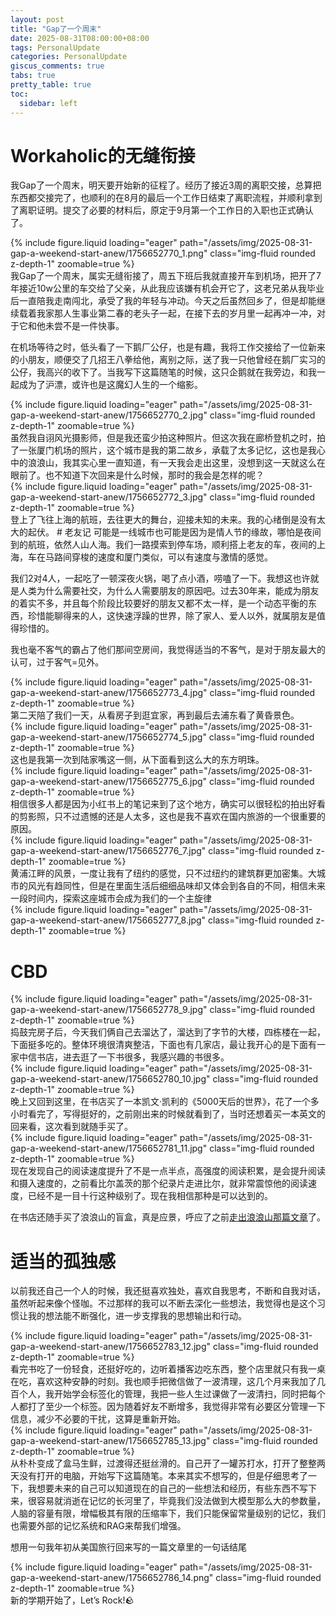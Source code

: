 ```yaml
---
layout: post
title: "Gap了一个周末"
date: 2025-08-31T08:00:00+08:00
tags: PersonalUpdate
categories: PersonalUpdate
giscus_comments: true
tabs: true
pretty_table: true
toc:
  sidebar: left
---
```


# Workaholic的无缝衔接

我Gap了一个周末，明天要开始新的征程了。经历了接近3周的离职交接，总算把东西都交接完了，也顺利的在8月的最后一个工作日结束了离职流程，并顺利拿到了离职证明。提交了必要的材料后，原定于9月第一个工作日的入职也正式确认了。

<div class="row mt-3">
    <div class="col-sm mt-0 mb-0">
        <div class="row mt-3">
    <div class="col-sm mt-0 mb-0">
        {% include figure.liquid loading="eager" path="/assets/img/2025-08-31-gap-a-weekend-start-anew/1756652770_1.png" class="img-fluid rounded z-depth-1" zoomable=true %}
    </div>
</div>
    </div>
</div>
我Gap了一个周末，属实无缝衔接了，周五下班后我就直接开车到机场，把开了7年接近10w公里的车交给了父亲，从此我应该嫌有机会开它了，这老兄弟从我毕业后一直陪我走南闯北，承受了我的年轻与冲动。今天之后虽然回乡了，但是却能继续载着我家那人生事业第二春的老头子一起，在接下去的岁月里一起再冲一冲，对于它和他未尝不是一件快事。

在机场等待之时，低头看了一下鹅厂公仔，也是有趣，我将工作交接给了一位新来的小朋友，顺便交了几招王八拳给他，离别之际，送了我一只他曾经在鹅厂实习的公仔，我高兴的收下了。当我写下这篇随笔的时候，这只企鹅就在我旁边，和我一起成为了沪漂，或许也是这魔幻人生的一个缩影。

<div class="row mt-3">
    <div class="col-sm mt-0 mb-0">
        <div class="row mt-3">
    <div class="col-sm mt-0 mb-0">
        {% include figure.liquid loading="eager" path="/assets/img/2025-08-31-gap-a-weekend-start-anew/1756652770_2.jpg" class="img-fluid rounded z-depth-1" zoomable=true %}
    </div>
</div>
    </div>
</div>
虽然我自诩风光摄影师，但是我还蛮少拍这种照片。但这次我在廊桥登机之时，拍了一张厦门机场的照片，这个城市是我的第二故乡，承载了太多记忆，这也是我心中的浪浪山，我其实心里一直知道，有一天我会走出这里，没想到这一天就这么在眼前了。也不知道下次回来是什么时候，那时的我会是怎样的呢？
<div class="row mt-3">
    <div class="col-sm mt-0 mb-0">
        <div class="row mt-3">
    <div class="col-sm mt-0 mb-0">
        {% include figure.liquid loading="eager" path="/assets/img/2025-08-31-gap-a-weekend-start-anew/1756652772_3.jpg" class="img-fluid rounded z-depth-1" zoomable=true %}
    </div>
</div>
    </div>
</div>
登上了飞往上海的航班，去往更大的舞台，迎接未知的未来。我的心绪倒是没有太大的起伏。
# 老友记
可能是一线城市也可能是因为是情人节的缘故，哪怕是夜间到的航班，依然人山人海。我们一路摸索到停车场，顺利搭上老友的车，夜间的上海，车在马路间穿梭的速度和厦门类似，可以有速度与激情的感觉。

我们2对4人，一起吃了一顿深夜火锅，喝了点小酒，唠嗑了一下。我想这也许就是人类为什么需要社交，为什么人需要朋友的原因吧。过去30年来，能成为朋友的着实不多，并且每个阶段比较要好的朋友又都不太一样，是一个动态平衡的东西，珍惜能聊得来的人，这快速浮躁的世界，除了家人、爱人以外，就属朋友是值得珍惜的。

我也毫不客气的霸占了他们那间空房间，我觉得适当的不客气，是对于朋友最大的认可，过于客气=见外。

<div class="row mt-3">
    <div class="col-sm mt-0 mb-0">
        <div class="row mt-3">
    <div class="col-sm mt-0 mb-0">
        {% include figure.liquid loading="eager" path="/assets/img/2025-08-31-gap-a-weekend-start-anew/1756652773_4.jpg" class="img-fluid rounded z-depth-1" zoomable=true %}
    </div>
</div>
    </div>
</div>
第二天陪了我们一天，从看房子到逛宜家，再到最后去浦东看了黄昏景色。
<div class="row mt-3">
    <div class="col-sm mt-0 mb-0">
        <div class="row mt-3">
    <div class="col-sm mt-0 mb-0">
        {% include figure.liquid loading="eager" path="/assets/img/2025-08-31-gap-a-weekend-start-anew/1756652774_5.jpg" class="img-fluid rounded z-depth-1" zoomable=true %}
    </div>
</div>
    </div>
</div>
这也是我第一次到陆家嘴这一侧，从下面看到这么大的东方明珠。
<div class="row mt-3">
    <div class="col-sm mt-0 mb-0">
        <div class="row mt-3">
    <div class="col-sm mt-0 mb-0">
        {% include figure.liquid loading="eager" path="/assets/img/2025-08-31-gap-a-weekend-start-anew/1756652775_6.jpg" class="img-fluid rounded z-depth-1" zoomable=true %}
    </div>
</div>
    </div>
</div>
相信很多人都是因为小红书上的笔记来到了这个地方，确实可以很轻松的拍出好看的剪影照，只不过遗憾的还是人太多，这也是我不喜欢在国内旅游的一个很重要的原因。
<div class="row mt-3">
    <div class="col-sm mt-0 mb-0">
        <div class="row mt-3">
    <div class="col-sm mt-0 mb-0">
        {% include figure.liquid loading="eager" path="/assets/img/2025-08-31-gap-a-weekend-start-anew/1756652776_7.jpg" class="img-fluid rounded z-depth-1" zoomable=true %}
    </div>
</div>
    </div>
</div>
黄浦江畔的风景，一度让我有了纽约的感觉，只不过纽约的建筑群更加密集。大城市的风光有趋同性，但是在里面生活后细细品味却又体会到各自的不同，相信未来一段时间内，探索这座城市会成为我们的一个主旋律
<div class="row mt-3">
    <div class="col-sm mt-0 mb-0">
        <div class="row mt-3">
    <div class="col-sm mt-0 mb-0">
        {% include figure.liquid loading="eager" path="/assets/img/2025-08-31-gap-a-weekend-start-anew/1756652777_8.jpg" class="img-fluid rounded z-depth-1" zoomable=true %}
    </div>
</div>
    </div>
</div>

# CBD

<div class="row mt-3">
    <div class="col-sm mt-0 mb-0">
        <div class="row mt-3">
    <div class="col-sm mt-0 mb-0">
        {% include figure.liquid loading="eager" path="/assets/img/2025-08-31-gap-a-weekend-start-anew/1756652778_9.jpg" class="img-fluid rounded z-depth-1" zoomable=true %}
    </div>
</div>
    </div>
</div>
捣鼓完房子后，今天我们俩自己去溜达了，溜达到了字节的大楼，四栋楼在一起，下面挺多吃的。整体环境很清爽整洁，下面也有几家店，最让我开心的是下面有一家中信书店，进去逛了一下书很多，我感兴趣的书很多。
<div class="row mt-3">
    <div class="col-sm mt-0 mb-0">
        <div class="row mt-3">
    <div class="col-sm mt-0 mb-0">
        {% include figure.liquid loading="eager" path="/assets/img/2025-08-31-gap-a-weekend-start-anew/1756652780_10.jpg" class="img-fluid rounded z-depth-1" zoomable=true %}
    </div>
</div>
    </div>
</div>
晚上又回到这里，在书店买了一本凯文·凯利的《5000天后的世界》，花了一个多小时看完了，写得挺好的，之前刚出来的时候就看到了，当时还想着买一本英文的回来看，这次看到就随手买了。
<div class="row mt-3">
    <div class="col-sm mt-0 mb-0">
        <div class="row mt-3">
    <div class="col-sm mt-0 mb-0">
        {% include figure.liquid loading="eager" path="/assets/img/2025-08-31-gap-a-weekend-start-anew/1756652781_11.jpg" class="img-fluid rounded z-depth-1" zoomable=true %}
    </div>
</div>
    </div>
</div>
现在发现自己的阅读速度提升了不是一点半点，高强度的阅读积累，是会提升阅读和摄入速度的，之前看比尔盖茨的那个纪录片走进比尔，就非常震惊他的阅读速度，已经不是一目十行这种级别了。现在我相信那种是可以达到的。

在书店还随手买了浪浪山的盲盒，真是应景，呼应了之前[走出浪浪山那篇文章](https://ifuryst.substack.com/p/2a2)了。

# 适当的孤独感

以前我还自己一个人的时候，我还挺喜欢独处，喜欢自我思考，不断和自我对话，虽然听起来像个怪咖。不过那样的我可以不断去深化一些想法，我觉得也是这个习惯让我的想法能不断强化，进一步支撑我的思想输出和行动。

<div class="row mt-3">
    <div class="col-sm mt-0 mb-0">
        <div class="row mt-3">
    <div class="col-sm mt-0 mb-0">
        {% include figure.liquid loading="eager" path="/assets/img/2025-08-31-gap-a-weekend-start-anew/1756652783_12.jpg" class="img-fluid rounded z-depth-1" zoomable=true %}
    </div>
</div>
    </div>
</div>
看完书吃了一份轻食，还挺好吃的，边听着播客边吃东西，整个店里就只有我一桌在吃，喜欢这种安静的时刻。我也顺手把微信做了一波清理，这几个月来我加了几百个人，我开始学会标签化的管理，我把一些人生过课做了一波清扫，同时把每个人都打了至少一个标签。因为随着好友不断增多，我觉得非常有必要区分管理一下信息，减少不必要的干扰，这算是重新开始。
<div class="row mt-3">
    <div class="col-sm mt-0 mb-0">
        <div class="row mt-3">
    <div class="col-sm mt-0 mb-0">
        {% include figure.liquid loading="eager" path="/assets/img/2025-08-31-gap-a-weekend-start-anew/1756652785_13.jpg" class="img-fluid rounded z-depth-1" zoomable=true %}
    </div>
</div>
    </div>
</div>
从朴朴变成了盒马生鲜，过渡得还挺丝滑的。自己开了一罐苏打水，打开了整整两天没有打开的电脑，开始写下这篇随笔。本来其实不想写的，但是仔细思考了一下，我想要未来的自己可以知道现在的自己的一些想法和经历，有些东西不写下来，很容易就消逝在记忆的长河里了，毕竟我们没法做到大模型那么大的参数量，人脑的容量有限，增幅极其有限的压缩率下，我们只能保留常量级别的记忆，我们也需要外部的记忆系统和RAG来帮我们增强。

想用一句我年初从美国旅行回来写的一篇文章里的一句话结尾

<div class="row mt-3">
    <div class="col-sm mt-0 mb-0">
        <div class="row mt-3">
    <div class="col-sm mt-0 mb-0">
        {% include figure.liquid loading="eager" path="/assets/img/2025-08-31-gap-a-weekend-start-anew/1756652786_14.png" class="img-fluid rounded z-depth-1" zoomable=true %}
    </div>
</div>
    </div>
</div>
新的学期开始了，Let’s Rock!🪨
